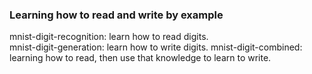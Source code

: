 ### Learning how to read and write by example
mnist-digit-recognition: learn how to read digits.  
mnist-digit-generation: learn how to write digits.
mnist-digit-combined: learning how to read, then use that knowledge to learn to write.
